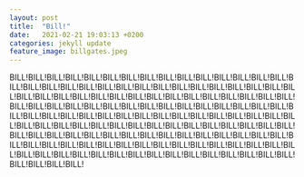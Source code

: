 ```yaml
---
layout: post
title:  "Bill!"
date:   2021-02-21 19:03:13 +0200
categories: jekyll update
feature_image: billgates.jpeg
---
```

BILL!BILL!BILL!BILL!BILL!BILL!BILL!BILL!BILL!BILL!BILL!BILL!BILL!BILL!BILL!BILL!BILL!BILL!BILL!BILL!BILL!BILL!BILL!BILL!BILL!BILL!BILL!BILL!BILL!BILL!BILL!BILL!BILL!BILL!BILL!BILL!BILL!BILL!BILL!BILL!BILL!BILL!BILL!BILL!BILL!BILL!BILL!BILL!BILL!BILL!BILL!BILL!BILL!BILL!BILL!BILL!BILL!BILL!BILL!BILL!BILL!BILL!BILL!BILL!BILL!BILL!BILL!BILL!BILL!BILL!BILL!BILL!BILL!BILL!BILL!BILL!BILL!BILL!BILL!BILL!BILL!BILL!BILL!BILL!BILL!BILL!BILL!BILL!BILL!BILL!BILL!BILL!BILL!BILL!BILL!BILL!BILL!BILL!BILL!BILL!BILL!BILL!BILL!BILL!BILL!BILL!BILL!BILL!BILL!BILL!BILL!BILL!BILL!BILL!BILL!BILL!BILL!BILL!BILL!BILL!BILL!BILL!BILL!BILL!BILL!BILL!BILL!BILL!BILL!BILL!BILL!BILL!BILL!BILL!BILL!BILL!BILL!BILL!BILL!BILL!BILL!BILL!
